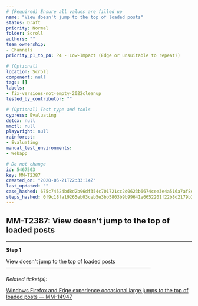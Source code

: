 ```yaml
---
# (Required) Ensure all values are filled up
name: "View doesn't jump to the top of loaded posts"
status: Draft
priority: Normal
folder: Scroll
authors: ""
team_ownership: 
- Channels
priority_p1_to_p4: P4 - Low-Impact (Edge or unsuitable to repeat?)

# (Optional)
location: Scroll
component: null
tags: []
labels: 
- fix-versions-not-empty-2022cleanup
tested_by_contributor: ""

# (Optional) Test type and tools
cypress: Evaluating
detox: null
mmctl: null
playwright: null
rainforest: 
- Evaluating
manual_test_environments:
- Webapp

# Do not change
id: 5467503
key: MM-T2387
created_on: "2020-05-21T22:33:14Z"
last_updated: ""
case_hashed: 675c74524bd8d2b96df354c701721cc2d0623b6674cee3e4a516a7af8d9030f54e9f11b17e84753994c7b9d5f0632cf8
steps_hashed: 0f9c18fa19265eb03ceb5e3bb5803b9b99641e6652201f22b8d2179b26039a604ce834169b2488ffb5532f7c681ecef4
---
```


<!-- (Auto-generated) Based on frontmatter's "key" and "name" -->

## MM-T2387: View doesn't jump to the top of loaded posts

---

**Step 1**

View doesn't jump to the top of loaded posts\
————————————————————————————

_Related ticket(s):_

[Windows Firefox and Edge experience occasional large jumps to the top of loaded posts — MM-14947](https://mattermost.atlassian.net/browse/MM-14947)
